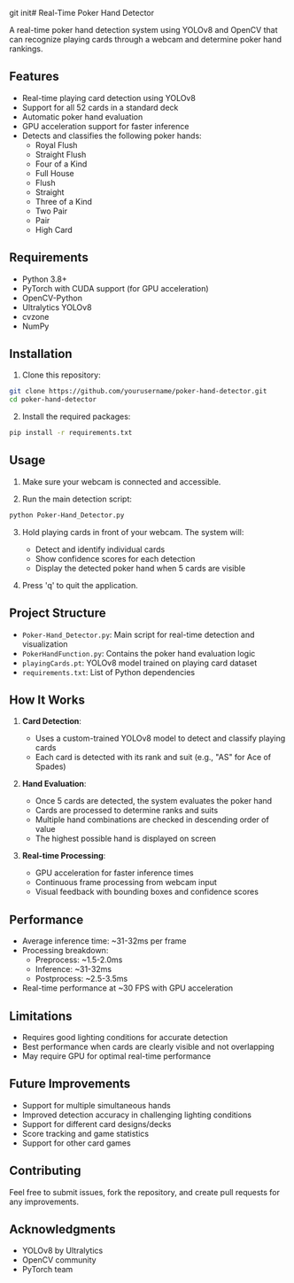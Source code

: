 git init# Real-Time Poker Hand Detector

A real-time poker hand detection system using YOLOv8 and OpenCV that can recognize playing cards through a webcam and determine poker hand rankings.

## Features

- Real-time playing card detection using YOLOv8
- Support for all 52 cards in a standard deck
- Automatic poker hand evaluation
- GPU acceleration support for faster inference
- Detects and classifies the following poker hands:
  - Royal Flush
  - Straight Flush
  - Four of a Kind
  - Full House
  - Flush
  - Straight
  - Three of a Kind
  - Two Pair
  - Pair
  - High Card

## Requirements

- Python 3.8+
- PyTorch with CUDA support (for GPU acceleration)
- OpenCV-Python
- Ultralytics YOLOv8
- cvzone
- NumPy

## Installation

1. Clone this repository:

```bash
git clone https://github.com/yourusername/poker-hand-detector.git
cd poker-hand-detector
```

2. Install the required packages:

```bash
pip install -r requirements.txt
```

## Usage

1. Make sure your webcam is connected and accessible.

2. Run the main detection script:

```bash
python Poker-Hand_Detector.py
```

3. Hold playing cards in front of your webcam. The system will:

   - Detect and identify individual cards
   - Show confidence scores for each detection
   - Display the detected poker hand when 5 cards are visible

4. Press 'q' to quit the application.

## Project Structure

- `Poker-Hand_Detector.py`: Main script for real-time detection and visualization
- `PokerHandFunction.py`: Contains the poker hand evaluation logic
- `playingCards.pt`: YOLOv8 model trained on playing card dataset
- `requirements.txt`: List of Python dependencies

## How It Works

1. **Card Detection**:

   - Uses a custom-trained YOLOv8 model to detect and classify playing cards
   - Each card is detected with its rank and suit (e.g., "AS" for Ace of Spades)

2. **Hand Evaluation**:

   - Once 5 cards are detected, the system evaluates the poker hand
   - Cards are processed to determine ranks and suits
   - Multiple hand combinations are checked in descending order of value
   - The highest possible hand is displayed on screen

3. **Real-time Processing**:
   - GPU acceleration for faster inference times
   - Continuous frame processing from webcam input
   - Visual feedback with bounding boxes and confidence scores

## Performance

- Average inference time: ~31-32ms per frame
- Processing breakdown:
  - Preprocess: ~1.5-2.0ms
  - Inference: ~31-32ms
  - Postprocess: ~2.5-3.5ms
- Real-time performance at ~30 FPS with GPU acceleration

## Limitations

- Requires good lighting conditions for accurate detection
- Best performance when cards are clearly visible and not overlapping
- May require GPU for optimal real-time performance

## Future Improvements

- Support for multiple simultaneous hands
- Improved detection accuracy in challenging lighting conditions
- Support for different card designs/decks
- Score tracking and game statistics
- Support for other card games

## Contributing

Feel free to submit issues, fork the repository, and create pull requests for any improvements.

## Acknowledgments

- YOLOv8 by Ultralytics
- OpenCV community
- PyTorch team
